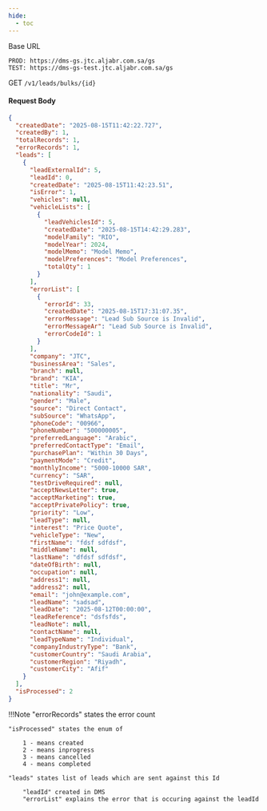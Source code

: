 ```yaml
---
hide:
  - toc
---
```


Base URL
```
PROD: https://dms-gs.jtc.aljabr.com.sa/gs
TEST: https://dms-gs-test.jtc.aljabr.com.sa/gs
```
<a><span class="http-get">GET</span></a> `/v1/leads/bulks/{id}`

#### Request Body
```json
{
  "createdDate": "2025-08-15T11:42:22.727",
  "createdBy": 1,
  "totalRecords": 1,
  "errorRecords": 1,
  "leads": [
    {
      "leadExternalId": 5,
      "leadId": 0,
      "createdDate": "2025-08-15T11:42:23.51",
      "isError": 1,
      "vehicles": null,
      "vehicleLists": [
        {
          "leadVehiclesId": 5,
          "createdDate": "2025-08-15T14:42:29.283",
          "modelFamily": "RIO",
          "modelYear": 2024,
          "modelMemo": "Model Memo",
          "modelPreferences": "Model Preferences",
          "totalQty": 1
        }
      ],
      "errorList": [
        {
          "errorId": 33,
          "createdDate": "2025-08-15T17:31:07.35",
          "errorMessage": "Lead Sub Source is Invalid",
          "errorMessageAr": "Lead Sub Source is Invalid",
          "errorCodeId": 1
        }
      ],
      "company": "JTC",
      "businessArea": "Sales",
      "branch": null,
      "brand": "KIA",
      "title": "Mr",
      "nationality": "Saudi",
      "gender": "Male",
      "source": "Direct Contact",
      "subSource": "WhatsApp",
      "phoneCode": "00966",
      "phoneNumber": "500000005",
      "preferredLanguage": "Arabic",
      "preferredContactType": "Email",
      "purchasePlan": "Within 30 Days",
      "paymentMode": "Credit",
      "monthlyIncome": "5000-10000 SAR",
      "currency": "SAR",
      "testDriveRequired": null,
      "acceptNewsLetter": true,
      "acceptMarketing": true,
      "acceptPrivatePolicy": true,
      "priority": "Low",
      "leadType": null,
      "interest": "Price Quote",
      "vehicleType": "New",
      "firstName": "fdsf sdfdsf",
      "middleName": null,
      "lastName": "dfdsf sdfdsf",
      "dateOfBirth": null,
      "occupation": null,
      "address1": null,
      "address2": null,
      "email": "john@example.com",
      "leadName": "sadsad",
      "leadDate": "2025-08-12T00:00:00",
      "leadReference": "dsfsfds",
      "leadNote": null,
      "contactName": null,
      "leadTypeName": "Individual",
      "companyIndustryType": "Bank",
      "customerCountry": "Saudi Arabia",
      "customerRegion": "Riyadh",
      "customerCity": "Afif"
    }
  ],
  "isProcessed": 2
}
``` 

!!!Note
    "errorRecords" states the error count
        
    "isProcessed" states the enum of

        1 - means created
        2 - means inprogress
        3 - means cancelled
        4 - means completed

    "leads" states list of leads which are sent against this Id

        "leadId" created in DMS
        "errorList" explains the error that is occuring against the leadId